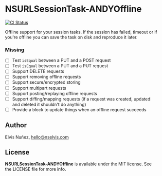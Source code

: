 # NSURLSessionTask-ANDYOffline

[![CI Status](http://img.shields.io/travis/NSElvis/NSURLSessionTask-ANDYOffline.svg?style=flat)](https://travis-ci.org/NSElvis/NSURLSessionTask-ANDYOffline)

Offline support for your session tasks. If the session has failed, timeout or if you're offline you can save the task on disk and reproduce it later.

### Missing

- [ ] Test `isEqual` between a PUT and a POST request
- [ ] Test `isEqual` between a PUT and a PUT request
- [ ] Support DELETE requests
- [ ] Support removing offline requests
- [ ] Support secure/encrypted storing
- [ ] Support multipart requests
- [ ] Support posting/replaying offline requests
- [ ] Support diffing/mapping requests (if a request was created, updated and deleted it shouldn't do anything)
- [ ] Provide a block to update things when an offline request succeeds

## Author

Elvis Nuñez, hello@nselvis.com

## License

**NSURLSessionTask-ANDYOffline** is available under the MIT license. See the LICENSE file for more info.
